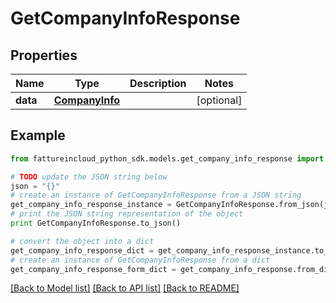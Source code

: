 # GetCompanyInfoResponse



## Properties
Name | Type | Description | Notes
------------ | ------------- | ------------- | -------------
**data** | [**CompanyInfo**](CompanyInfo.md) |  | [optional] 

## Example

```python
from fattureincloud_python_sdk.models.get_company_info_response import GetCompanyInfoResponse

# TODO update the JSON string below
json = "{}"
# create an instance of GetCompanyInfoResponse from a JSON string
get_company_info_response_instance = GetCompanyInfoResponse.from_json(json)
# print the JSON string representation of the object
print GetCompanyInfoResponse.to_json()

# convert the object into a dict
get_company_info_response_dict = get_company_info_response_instance.to_dict()
# create an instance of GetCompanyInfoResponse from a dict
get_company_info_response_form_dict = get_company_info_response.from_dict(get_company_info_response_dict)
```
[[Back to Model list]](../README.md#documentation-for-models) [[Back to API list]](../README.md#documentation-for-api-endpoints) [[Back to README]](../README.md)


